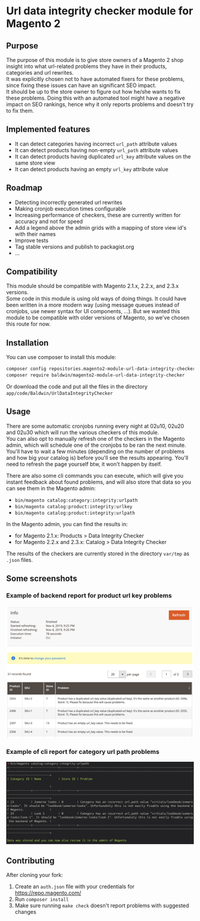 # Url data integrity checker module for Magento 2

## Purpose

The purpose of this module is to give store owners of a Magento 2 shop insight into what url-related problems they have in their products, categories and url rewrites.  
It was explicitly chosen not to have automated fixers for these problems, since fixing these issues can have an significant SEO impact.  
It should be up to the store owner to figure out how he/she wants to fix these problems. Doing this with an automated tool might have a negative impact on SEO rankings, hence why it only reports problems and doesn't try to fix them.

## Implemented features

- It can detect categories having incorrect `url_path` attribute values
- It can detect products having non-empty `url_path` attribute values
- It can detect products having duplicated `url_key` attribute values on the same store view
- It can detect products having an empty `url_key` attribute value

## Roadmap

- Detecting incorrectly generated url rewrites
- Making cronjob execution times configurable
- Increasing performance of checkers, these are currently written for accuracy and not for speed
- Add a legend above the admin grids with a mapping of store view id's with their names
- Improve tests
- Tag stable versions and publish to packagist.org
- ...

## Compatibility

This module should be compatible with Magento 2.1.x, 2.2.x, and 2.3.x versions.  
Some code in this module is using old ways of doing things. It could have been written in a more modern way (using message queues instead of cronjobs, use newer syntax for UI components, ...). But we wanted this module to be compatible with older versions of Magento, so we've chosen this route for now.

## Installation

You can use composer to install this module:

```sh
composer config repositories.magento2-module-url-data-integrity-checker vcs https://github.com/baldwin-agency/magento2-module-url-data-integrity-checker
composer require baldwin/magento2-module-url-data-integrity-checker
```

Or download the code and put all the files in the directory `app/code/Baldwin/UrlDataIntegrityChecker`

## Usage

There are some automatic cronjobs running every night at 02u10, 02u20 and 02u30 which will run the various checkers of this module.  
You can also opt to manually refresh one of the checkers in the Magento admin, which will schedule one of the cronjobs to be ran the next minute. You'll have to wait a few minutes (depending on the number of problems and how big your catalog is) before you'll see the results appearing. You'll need to refresh the page yourself btw, it won't happen by itself.

There are also some cli commands you can execute, which will give you instant feedback about found problems, and will also store that data so you can see them in the Magento admin:

- `bin/magento catalog:category:integrity:urlpath`
- `bin/magento catalog:product:integrity:urlkey`
- `bin/magento catalog:product:integrity:urlpath`

In the Magento admin, you can find the results in:

- for Magento 2.1.x: Products > Data Integrity Checker
- for Magento 2.2.x and 2.3.x: Catalog > Data Integrity Checker

The results of the checkers are currently stored in the directory `var/tmp` as `.json` files.

## Some screenshots

### Example of backend report for product url key problems
![Backend example for product url keys](docs/images/backend-product-url-keys.png)

### Example of cli report for category url path problems
![CLI example for category url paths](docs/images/cli-category-url-paths.png)

## Contributing

After cloning your fork:

1. Create an `auth.json` file with your credentials for https://repo.magento.com/
1. Run `composer install`
1. Make sure running `make check` doesn't report problems with suggested changes
